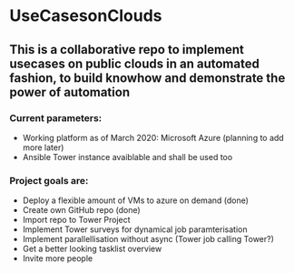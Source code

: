 # UseCasesonClouds
## This is a collaborative repo to implement usecases on public clouds in an automated fashion, to build knowhow and demonstrate the power of automation

### Current parameters: 
* Working platform as of March 2020: Microsoft Azure (planning to add more later) 
* Ansible Tower instance avaiblable and shall be used too 

### Project goals are: 
* Deploy a flexible amount of VMs to azure on demand (done) 
* Create own GitHub repo (done) 
* Import repo to Tower Project 
* Implement Tower surveys for dynamical job paramterisation 
* Implement parallellisation without async (Tower job calling Tower?) 
* Get a better looking tasklist overview 
* Invite more people



